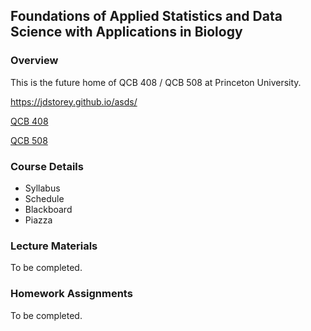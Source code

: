 ## Foundations of Applied Statistics and Data Science with Applications in Biology

### Overview

This is the future home of QCB 408 / QCB 508 at Princeton University.

https://jdstorey.github.io/asds/

[QCB 408](https://registrar.princeton.edu/course-offerings/course_details.xml?courseid=014039&term=1174)

[QCB 508](https://registrar.princeton.edu/course-offerings/course_details.xml?courseid=014087&term=1174)

### Course Details

- Syllabus
- Schedule
- Blackboard
- Piazza

### Lecture Materials

To be completed.

### Homework Assignments

To be completed.
